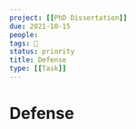 ```yaml
---
project: [[PhD Dissertation]]
due: 2021-10-15
people:
tags: 🧨
status: priority
title: Defense
type: [[Task]]
---
```


# Defense